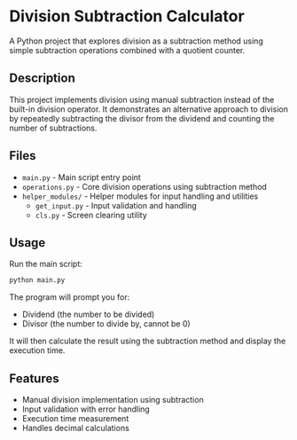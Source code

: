 # Division Subtraction Calculator

A Python project that explores division as a subtraction method using simple subtraction operations combined with a quotient counter.

## Description

This project implements division using manual subtraction instead of the built-in division operator. It demonstrates an alternative approach to division by repeatedly subtracting the divisor from the dividend and counting the number of subtractions.

## Files

- `main.py` - Main script entry point
- `operations.py` - Core division operations using subtraction method
- `helper_modules/` - Helper modules for input handling and utilities
  - `get_input.py` - Input validation and handling
  - `cls.py` - Screen clearing utility

## Usage

Run the main script:

```bash
python main.py
```

The program will prompt you for:
- Dividend (the number to be divided)
- Divisor (the number to divide by, cannot be 0)

It will then calculate the result using the subtraction method and display the execution time.

## Features

- Manual division implementation using subtraction
- Input validation with error handling
- Execution time measurement
- Handles decimal calculations